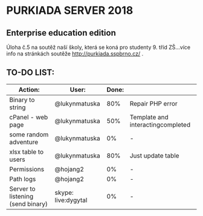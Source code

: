 # PURKIADA SERVER 2018
## Enterprise education edition
Úloha č.5 na soutěž naší školy, která se koná pro studenty 9. tříd ZŠ...více info na stránkách soutěže http://purkiada.sspbrno.cz/ .

## TO-DO LIST:

Action:|User:|Done:|<br />
---|---|---|---
Binary to string                  | @lukynmatuska       | 80% | Repair PHP error
cPanel - web page                 | @lukynmatuska       | 50% | Template and interactingcompleted
some random adventure             | @lukynmatuska       | 0%  | -
xlsx table to users               | @lukynmatuska       | 80% | Just update table
Permissions                       | @hojang2            | 0%  | -
Path logs                         | @hojang2            | 0%  | -
Server to listening (send binary) | skype: live:dygytal | 0%  | -